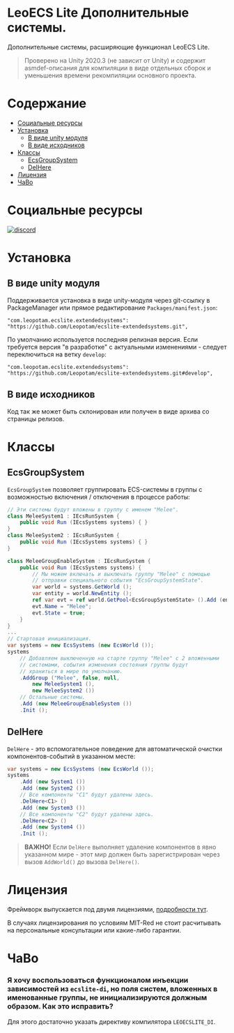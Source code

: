 # LeoECS Lite Дополнительные системы.
Дополнительные системы, расширяющие функционал LeoECS Lite.

> Проверено на Unity 2020.3 (не зависит от Unity) и содержит asmdef-описания для компиляции в виде отдельных сборок и уменьшения времени рекомпиляции основного проекта.

# Содержание
* [Социальные ресурсы](#Социальные-ресурсы)
* [Установка](#Установка)
    * [В виде unity модуля](#В-виде-unity-модуля)
    * [В виде исходников](#В-виде-исходников)
* [Классы](#Классы)
    * [EcsGroupSystem](#EcsGroupSystem)
    * [DelHere](#DelHere)
* [Лицензия](#Лицензия)
* [ЧаВо](#ЧаВо)

# Социальные ресурсы
[![discord](https://img.shields.io/discord/404358247621853185.svg?label=enter%20to%20discord%20server&style=for-the-badge&logo=discord)](https://discord.gg/5GZVde6)

# Установка

## В виде unity модуля
Поддерживается установка в виде unity-модуля через git-ссылку в PackageManager или прямое редактирование `Packages/manifest.json`:
```
"com.leopotam.ecslite.extendedsystems": "https://github.com/Leopotam/ecslite-extendedsystems.git",
```
По умолчанию используется последняя релизная версия. Если требуется версия "в разработке" с актуальными изменениями - следует переключиться на ветку `develop`:
```
"com.leopotam.ecslite.extendedsystems": "https://github.com/Leopotam/ecslite-extendedsystems.git#develop",
```

## В виде исходников
Код так же может быть склонирован или получен в виде архива со страницы релизов.

# Классы

## EcsGroupSystem
`EcsGroupSystem` позволяет группировать ECS-системы в группы с возможностью включения / отключения в процессе работы: 
```c#
// Эти системы будут вложены в группу с именем "Melee".
class MeleeSystem1 : IEcsRunSystem {
    public void Run (IEcsSystems systems) { }
}
class MeleeSystem2 : IEcsRunSystem {
    public void Run (IEcsSystems systems) { }
}

class MeleeGroupEnableSystem : IEcsRunSystem {
    public void Run (IEcsSystems systems) {
        // Мы можем включать и выключать группу "Melee" с помощью
        // отправки специального события "EcsGroupSystemState".
        var world = systems.GetWorld ();
        var entity = world.NewEntity ();
        ref var evt = ref world.GetPool<EcsGroupSystemState> ().Add (entity);
        evt.Name = "Melee";
        evt.State = true;
    }
}
...
// Стартовая инициализация.
var systems = new EcsSystems (new EcsWorld ());
systems
    // Добавляем выключенную на старте группу "Melee" с 2 вложенными
    // системами, события изменения состояния группы будут
    // храниться в мире по умолчанию.
    .AddGroup ("Melee", false, null,
        new MeleeSystem1 (),
        new MeleeSystem2 ())
    // Остальные системы.
    .Add (new MeleeGroupEnableSystem ())
    .Init ();
```

## DelHere
`DelHere` - это вспомогательное поведение для автоматической очистки компонентов-событий в указанном месте:
```c#
var systems = new EcsSystems (new EcsWorld ());
systems
    .Add (new System1 ())
    .Add (new System2 ())
    // Все компоненты "C1" будут удалены здесь.
    .DelHere<C1> ()
    .Add (new System3 ())
    // Все компоненты "C2" будут удалены здесь.
    .DelHere<C2> ()
    .Add (new System4 ())
    .Init ();
```
> **ВАЖНО!** Если `DelHere` выполняет удаление компонентов в явно указанном мире - этот мир должен быть зарегистрирован через вызов `AddWorld()` до вызова `DelHere()`.

# Лицензия
Фреймворк выпускается под двумя лицензиями, [подробности тут](./LICENSE.md).

В случаях лицензирования по условиям MIT-Red не стоит расчитывать на
персональные консультации или какие-либо гарантии.

# ЧаВо

### Я хочу воспользоваться функционалом инъекции зависимостей из `ecslite-di`, но поля систем, вложенных в именованные группы, не инициализируются должным образом. Как это исправить?

Для этого достаточно указать директиву компилятора `LEOECSLITE_DI`.
